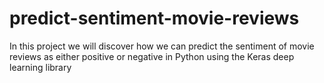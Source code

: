 # predict-sentiment-movie-reviews
In this project we will discover how we can predict the sentiment of movie reviews as either positive or negative in Python using the Keras deep learning library
